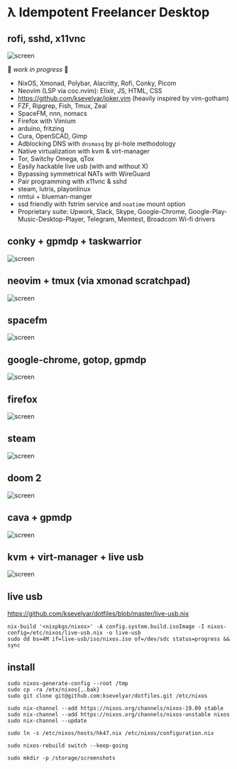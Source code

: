 # λ Idempotent Freelancer Desktop 

## rofi, sshd, x11vnc

![screen](https://i.imgur.com/TWyVk5C.png)

🍕 *work in progress* 🍕

* NixOS, Xmonad, Polybar, Alacritty, Rofi, Conky, Picom
* Neovim (LSP via coc.nvim): Elixir, JS, HTML, CSS
* https://github.com/ksevelyar/joker.vim (heavily inspired by vim-gotham)
* FZF, Ripgrep, Fish, Tmux, Zeal
* SpaceFM, nnn, nomacs
* Firefox with Vimium
* arduino, fritzing
* Cura, OpenSCAD, Gimp
* Adblocking DNS with `dnsmasq` by pi-hole methodology
* Native virtualization with kvm & virt-manager
* Tor, Switchy Omega, qTox 
* Easily hackable live usb (with and without X)
* Bypassing symmetrical NATs with WireGuard
* Pair programming with x11vnc & sshd
* steam, lutris, playonlinux
* nmtui + blueman-manger 
* ssd friendly with fstrim service and `noatime` mount option
* Proprietary suite: Upwork, Slack, Skype, Google-Chrome, Google-Play-Music-Desktop-Player, Telegram, Memtest, Broadcom Wi-fi drivers

## conky + gpmdp + taskwarrior

![screen](https://i.imgur.com/fWKORz4.png)

## neovim + tmux (via xmonad scratchpad)

![screen](https://i.imgur.com/z95oCew.png)

## spacefm

![screen](https://i.imgur.com/h2nnCWM.png)

## google-chrome, gotop, gpmdp

![screen](https://i.imgur.com/wiIFOdI.png)

## firefox

![screen](https://i.imgur.com/BYpqCbi.png)

## steam

![screen](https://i.imgur.com/GxNoW6l.png)

## doom 2

![screen](https://i.imgur.com/xXcIXu0.png)

## cava + gpmdp

![screen](https://i.imgur.com/Yvq668e.png)

## kvm + virt-manager + live usb

![screen](https://i.imgur.com/1n0SWwG.png)

## live usb

https://github.com/ksevelyar/dotfiles/blob/master/live-usb.nix

```
nix-build '<nixpkgs/nixos>' -A config.system.build.isoImage -I nixos-config=/etc/nixos/live-usb.nix -o live-usb
sudo dd bs=4M if=live-usb/iso/nixos.iso of=/dev/sdc status=progress && sync
```

## install

```
sudo nixos-generate-config --root /tmp
sudo cp -ra /etx/nixos{,.bak}
sudo git clone git@github.com:ksevelyar/dotfiles.git /etc/nixos

sudo nix-channel --add https://nixos.org/channels/nixos-19.09 stable
sudo nix-channel --add https://nixos.org/channels/nixos-unstable nixos
sudo nix-channel --update

sudo ln -s /etc/nixos/hosts/hk47.nix /etc/nixos/configuration.nix

sudo nixos-rebuild switch --keep-going

sudo mkdir -p /storage/screenshots
```
